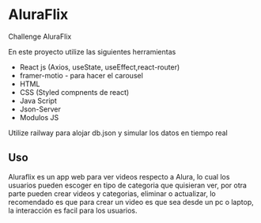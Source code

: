 # AluraFlix
Challenge AluraFlix

En este proyecto utilize las siguientes herramientas
* React js (Axios, useState, useEffect,react-router)
* framer-motio - para hacer el carousel
* HTML
* CSS (Styled compnents de react)
* Java Script
* Json-Server
* Modulos JS

Utilize railway para alojar db.json y simular los datos en tiempo real

## Uso

Aluraflix es un app web para ver videos respecto a Alura, lo cual los usuarios pueden escoger en tipo de categoria que quisieran ver, por otra parte
pueden crear videos y categorias, eliminar o actualizar, lo recomendado es que para crear un video es que sea desde un pc o laptop, la interacción es 
facil para los usuarios.

